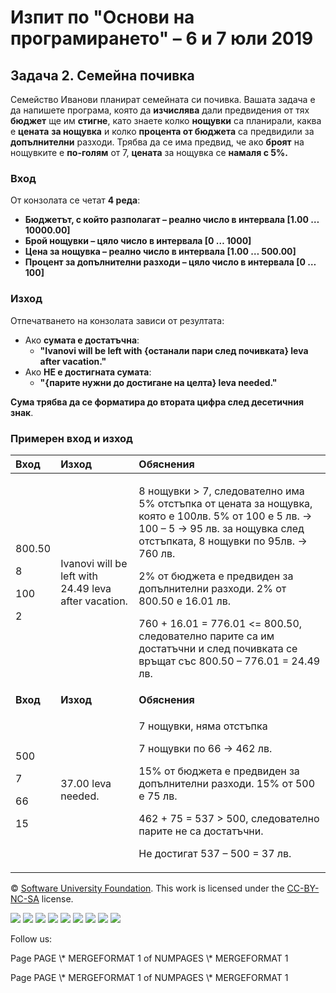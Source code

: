﻿
# **Изпит по "Основи на програмирането" – 6 и 7 юли 2019**
## **Задача 2.  Семейна почивка**
Семейство Иванови планират семейната си почивка. Вашата задача е да напишете програма, която да **изчислява** дали предвидения от тях **бюджет** ще им **стигне**, като знаете колко **нощувки** са планирали, каква е **цената** **за нощувка** и колко **процента от бюджета** са предвидили за **допълнителни** разходи. Трябва да се има предвид, че ако **броят** на нощувките е **по-голям** от 7, **цената** за нощувка се **намаля с 5%.**
### **Вход**
От конзолата се четат **4 реда**:

- **Бюджетът, с който разполагат – реално число в интервала [1.00 … 10000.00]**
- **Брой нощувки – цяло число в интервала [0 … 1000]**
- **Цена за нощувка – реално число в интервала [1.00 … 500.00]**
- **Процент за допълнителни разходи – цяло число в интервала [0 … 100]**
### **Изход**
Отпечатването на конзолата зависи от резултата:

- Ако **сумата е достатъчна**:
  - **"Ivanovi will be left with {останали пари след почивката} leva after vacation."**
- Ако **НЕ е достигната сумата**:
  - **"{парите нужни до достигане на целта} leva needed."**

**Сума трябва да се форматира до втората цифра след десетичния знак**.
### **Примерен вход и изход**

|**Вход**|**Изход**|**Обяснения**|
| :- | :- | :- |
|<p>800.50</p><p>8</p><p>100</p><p>2</p>|Ivanovi will be left with 24.49 leva after vacation.|<p>8 нощувки > 7, следователно има 5% отстъпка от цената за нощувка, която е 100лв. 5% от 100 е 5 лв. -> 100 – 5 -> 95 лв. за нощувка след отстъпката, 8 нощувки по 95лв. -> 760 лв.</p><p>2% от бюджета е предвиден за допълнителни разходи. 2% от 800.50 е 16.01 лв.</p><p>760 + 16.01 = 776.01 <= 800.50, следователно парите са им достатъчни и след почивката се връщат със 800.50 – 776.01 = 24.49 лв. </p>|
|**Вход**|**Изход**|**Обяснения** |
|<p>500</p><p>7</p><p>66</p><p>15</p>|37.00 leva needed.|<p>7 нощувки, няма отстъпка</p><p>7 нощувки по 66 -> 462 лв.</p><p>15% от бюджета е предвиден за допълнителни разходи. 15% от 500 е 75 лв.</p><p>462 + 75 = 537 > 500, следователно парите не са достатъчни.</p><p>Не достигат 537 – 500 = 37 лв.</p>|


© [Software University Foundation](http://softuni.foundation/). This work is licensed under the [CC-BY-NC-SA](http://creativecommons.org/licenses/by-nc-sa/4.0/) license.

![](02.%20Family%20Trip.003.png)   ![](02.%20Family%20Trip.003.png)   ![](02.%20Family%20Trip.003.png)   ![](02.%20Family%20Trip.003.png)   ![](02.%20Family%20Trip.003.png)   ![](02.%20Family%20Trip.003.png)   ![](02.%20Family%20Trip.004.png)   ![](02.%20Family%20Trip.003.png)   ![](02.%20Family%20Trip.003.png)

Follow us:

Page  PAGE   \\* MERGEFORMAT 1 of  NUMPAGES   \\* MERGEFORMAT 1

Page  PAGE   \\* MERGEFORMAT 1 of  NUMPAGES   \\* MERGEFORMAT 1
